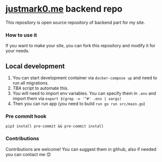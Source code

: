 # [justmark0.me](https://justmark0.me) backend repo

This repository is open source repository of backend part for my site.

### How to use it
If you want to make your site, you can fork this repository and modify it for your needs.

## Local development
1. You can start development container via `docker-compose up` and need to run all migrations.
2. *TBA* script to automate this.
3. You will need to import env variables. You can specify them in `.env` and import them via `export $(grep -v '^#' .env | xargs)`
4. Then you can run app (you need to build `run go run src/main.go`)

### Pre commit hook
    pip3 install pre-commit && pre-commit install


### Contributions
Contributions are welcome! You can suggest them in github, also if needed you can contact me 😊
